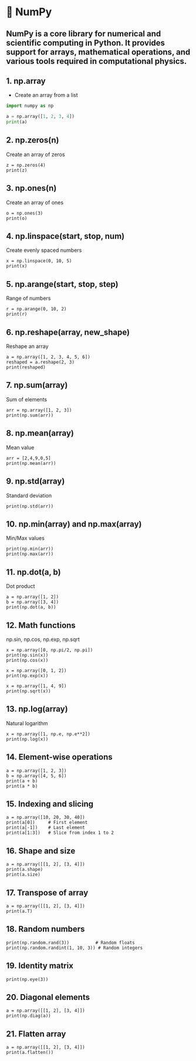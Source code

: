 # 📘 NumPy 
NumPy is a core library for numerical and scientific computing in Python. It provides support for arrays, mathematical operations, and various tools required in computational physics.
---

## 1. np.array
- Create an array from a list

```python
import numpy as np

a = np.array([1, 2, 3, 4])
print(a)
```
## 2. np.zeros(n) 
Create an array of zeros
```
z = np.zeros(4)
print(z)
```
## 3. np.ones(n) 
Create an array of ones
```
o = np.ones(3)
print(o)
```
## 4. np.linspace(start, stop, num) 
Create evenly spaced numbers
```
x = np.linspace(0, 10, 5)
print(x)
```
## 5. np.arange(start, stop, step)
Range of numbers
```
r = np.arange(0, 10, 2)
print(r)
```
## 6. np.reshape(array, new_shape)
Reshape an array
```
a = np.array([1, 2, 3, 4, 5, 6])
reshaped = a.reshape(2, 3)
print(reshaped)
```
## 7. np.sum(array) 
Sum of elements
```
arr = np.array([1, 2, 3])
print(np.sum(arr))
```
## 8. np.mean(array) 
Mean value
```
arr = [2,4,9,0,5]
print(np.mean(arr))
```
## 9. np.std(array) 
Standard deviation
```
print(np.std(arr))
```
## 10. np.min(array) and np.max(array)
Min/Max values
```
print(np.min(arr))
print(np.max(arr))
```
## 11. np.dot(a, b) 
Dot product
```
a = np.array([1, 2])
b = np.array([3, 4])
print(np.dot(a, b))
```

## 12. Math functions
np.sin, np.cos, np.exp, np.sqrt
```
x = np.array([0, np.pi/2, np.pi])
print(np.sin(x))
print(np.cos(x))

x = np.array([0, 1, 2])
print(np.exp(x))

x = np.array([1, 4, 9])
print(np.sqrt(x))
```
## 13. np.log(array)
Natural logarithm
```
x = np.array([1, np.e, np.e**2])
print(np.log(x))
```
## 14. Element-wise operations
```
a = np.array([1, 2, 3])
b = np.array([4, 5, 6])
print(a + b)
print(a * b)
```
## 15. Indexing and slicing
```
a = np.array([10, 20, 30, 40])
print(a[0])     # First element
print(a[-1])    # Last element
print(a[1:3])   # Slice from index 1 to 2
```
## 16. Shape and size
```
a = np.array([[1, 2], [3, 4]])
print(a.shape)
print(a.size)
```
## 17. Transpose of array
```
a = np.array([[1, 2], [3, 4]])
print(a.T)
```
## 18. Random numbers
```
print(np.random.rand(3))          # Random floats
print(np.random.randint(1, 10, 3)) # Random integers
```
## 19. Identity matrix
```
print(np.eye(3))
```
## 20. Diagonal elements
```
a = np.array([[1, 2], [3, 4]])
print(np.diag(a))
```
## 21. Flatten array
```
a = np.array([[1, 2], [3, 4]])
print(a.flatten())
```
